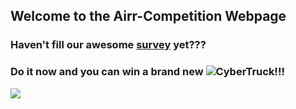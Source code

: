 ## Welcome to the Airr-Competition Webpage


### Haven't fill our awesome [survey](https://docs.google.com/forms/d/e/1FAIpQLScSLKNTJnZ-pEiuh3VbZCFRkJViEIrjx-fHJ_sxTG-dvdjIRg/viewform?usp=pp_url) yet??? 
### Do it now and you can win a brand new ![CyberTruck!!!](https://motorillustrated.com/wp-content/uploads/2019/11/Tesla-Cybertruck-2.jpg)

![](https://i.redd.it/vft29f9quy871.jpg)

